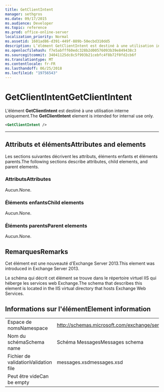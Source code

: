 ```yaml
---
title: GetClientIntent
manager: sethgros
ms.date: 09/17/2015
ms.audience: Developer
ms.topic: reference
ms.prod: office-online-server
localization_priority: Normal
ms.assetid: 1601ad86-d391-449f-889b-50ecbd310dd5
description: L’élément GetClientIntent est destiné à une utilisation interne uniquement.
ms.openlocfilehash: f7e5abfff60edc328b2d00576093b39e849438c3
ms.sourcegitcommit: 34041125dc8c5f993b21cebfc4f8b72f0fd2cb6f
ms.translationtype: MT
ms.contentlocale: fr-FR
ms.lasthandoff: 06/25/2018
ms.locfileid: "19756543"
---
```

# <a name="getclientintent"></a><span data-ttu-id="739d3-103">GetClientIntent</span><span class="sxs-lookup"><span data-stu-id="739d3-103">GetClientIntent</span></span>

<span data-ttu-id="739d3-104">L’élément **GetClientIntent** est destiné à une utilisation interne uniquement.</span><span class="sxs-lookup"><span data-stu-id="739d3-104">The **GetClientIntent** element is intended for internal use only.</span></span> 
  
```XML
<GetClientIntent />
```

 ****
## <a name="attributes-and-elements"></a><span data-ttu-id="739d3-105">Attributs et éléments</span><span class="sxs-lookup"><span data-stu-id="739d3-105">Attributes and elements</span></span>

<span data-ttu-id="739d3-106">Les sections suivantes décrivent les attributs, éléments enfants et éléments parents.</span><span class="sxs-lookup"><span data-stu-id="739d3-106">The following sections describe attributes, child elements, and parent elements.</span></span>
  
### <a name="attributes"></a><span data-ttu-id="739d3-107">Attributs</span><span class="sxs-lookup"><span data-stu-id="739d3-107">Attributes</span></span>

<span data-ttu-id="739d3-108">Aucun.</span><span class="sxs-lookup"><span data-stu-id="739d3-108">None.</span></span>
  
### <a name="child-elements"></a><span data-ttu-id="739d3-109">Éléments enfants</span><span class="sxs-lookup"><span data-stu-id="739d3-109">Child elements</span></span>

<span data-ttu-id="739d3-110">Aucun.</span><span class="sxs-lookup"><span data-stu-id="739d3-110">None.</span></span>
  
### <a name="parent-elements"></a><span data-ttu-id="739d3-111">Éléments parents</span><span class="sxs-lookup"><span data-stu-id="739d3-111">Parent elements</span></span>

<span data-ttu-id="739d3-112">Aucun.</span><span class="sxs-lookup"><span data-stu-id="739d3-112">None.</span></span>
  
## <a name="remarks"></a><span data-ttu-id="739d3-113">Remarques</span><span class="sxs-lookup"><span data-stu-id="739d3-113">Remarks</span></span>

<span data-ttu-id="739d3-114">Cet élément est une nouveauté d'Exchange Server 2013.</span><span class="sxs-lookup"><span data-stu-id="739d3-114">This element was introduced in Exchange Server 2013.</span></span>
  
<span data-ttu-id="739d3-115">Le schéma qui décrit cet élément se trouve dans le répertoire virtuel IIS qui héberge les services web Exchange.</span><span class="sxs-lookup"><span data-stu-id="739d3-115">The schema that describes this element is located in the IIS virtual directory that hosts Exchange Web Services.</span></span>
  
## <a name="element-information"></a><span data-ttu-id="739d3-116">Informations sur l'élément</span><span class="sxs-lookup"><span data-stu-id="739d3-116">Element information</span></span>

|||
|:-----|:-----|
|<span data-ttu-id="739d3-117">Espace de noms</span><span class="sxs-lookup"><span data-stu-id="739d3-117">Namespace</span></span>  <br/> |http://schemas.microsoft.com/exchange/services/2006/messages  <br/> |
|<span data-ttu-id="739d3-118">Nom du schéma</span><span class="sxs-lookup"><span data-stu-id="739d3-118">Schema name</span></span>  <br/> |<span data-ttu-id="739d3-119">Schéma Messages</span><span class="sxs-lookup"><span data-stu-id="739d3-119">Messages schema</span></span>  <br/> |
|<span data-ttu-id="739d3-120">Fichier de validation</span><span class="sxs-lookup"><span data-stu-id="739d3-120">Validation file</span></span>  <br/> |<span data-ttu-id="739d3-121">messages.xsd</span><span class="sxs-lookup"><span data-stu-id="739d3-121">messages.xsd</span></span>  <br/> |
|<span data-ttu-id="739d3-122">Peut être vide</span><span class="sxs-lookup"><span data-stu-id="739d3-122">Can be empty</span></span>  <br/> ||
   


